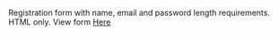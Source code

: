 Registration form with name, email and password length requirements. HTML only. 
View form [Here](https://thatdudemitch.github.io/register_form/)
